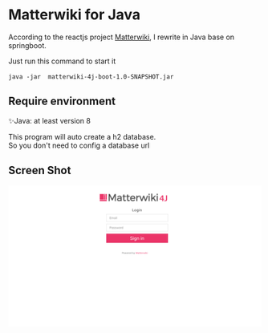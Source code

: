 # Matterwiki for Java




According to the reactjs project [Matterwiki](https://github.com/Matterwiki/Matterwiki), 
I rewrite in Java  base on springboot. 




Just run this command  to start it


```
java -jar  matterwiki-4j-boot-1.0-SNAPSHOT.jar
```

## Require environment  
✨Java: at least version 8


This program will auto create a h2 database.  
So you don't need to config a database url


## Screen Shot

<img src="https://github.com/volunL/Matterwiki4j/blob/master/screenshot.png?raw=true" />



